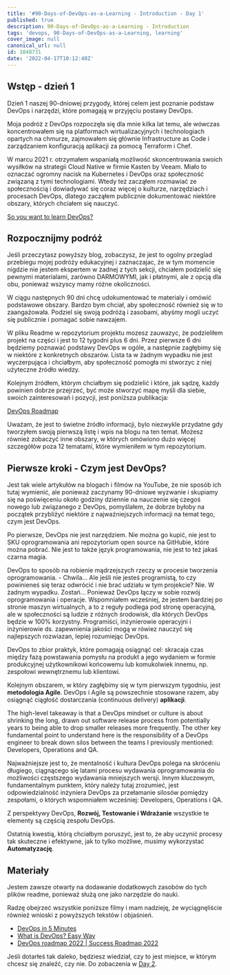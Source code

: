 ```yaml
---
title: '#90-Days-of-DevOps-as-a-Learning - Introduction - Day 1'
published: true
description: 90-Days-of-DevOps-as-a-Learning - Introduction
tags: 'devops, 90-Days-of-DevOps-as-a-Learning, learning'
cover_image: null
canonical_url: null
id: 1048731
date: '2022-04-17T10:12:40Z'
---
```

## Wstęp - dzień 1 

Dzień 1 naszej 90-dniowej przygody, której celem jest poznanie podstaw DevOps i narzędzi, które pomagają w przyjęciu postawy DevOps. 

Moja podróż z DevOps rozpoczęła się dla mnie kilka lat temu, ale wówczas koncentrowałem się na platformach wirtualizacyjnych i technologiach opartych na chmurze, zajmowałem się głównie Infrastructure as Code i zarządzaniem konfiguracją aplikacji za pomocą Terraform i Chef. 

W marcu 2021 r. otrzymałem wspaniałą możliwość skoncentrowania swoich wysiłków na strategii Cloud Native w firmie Kasten by Veeam. Miało to oznaczać ogromny nacisk na Kubernetes i DevOps oraz społeczność związaną z tymi technologiami. Wtedy też zacząłem rozmawiać ze społecznością i dowiadywać się coraz więcej o kulturze, narzędziach i procesach DevOps, dlatego zacząłem publicznie dokumentować niektóre obszary, których chciałem się nauczyć. 


[So you want to learn DevOps?](https://blog.kasten.io/devops-learning-curve)

## Rozpocznijmy podróż

Jeśli przeczytasz powyższy blog, zobaczysz, że jest to ogolny przeglad przebiegu mojej podróży edukacyjnej i zaznaczajac, że w tym momencie nigdzie nie jestem ekspertem w żadnej z tych sekcji, chciałem podzielić się pewnymi materialami, zarówno DARMOWYMI, jak i płatnymi, ale z opcją dla obu, ponieważ wszyscy mamy różne okoliczności.  

W ciągu następnych 90 dni chcę udokumentować te materialy i omówić podstawowe obszary. Bardzo bym chciał, aby społeczność również się w to zaangażowała. Podziel się swoją podróżą i zasobami, abyśmy mogli uczyć się publicznie i pomagać sobie nawzajem. 

W pliku Readme w repozytorium projektu mozesz zauwazyc, że podzieliłem projekt na części i jest to 12 tygodni plus 6 dni. Przez pierwsze 6 dni będziemy poznawać podstawy DevOps w ogóle, a następnie zagłębimy się w niektóre z konkretnych obszarów. Lista ta w żadnym wypadku nie jest wyczerpująca i chciałbym, aby społeczność pomogła mi stworzyc z niej użyteczne źródło wiedzy.

Kolejnym źródłem, którym chciałbym się podzielić i które, jak sądzę, każdy powinien dobrze przejrzeć, być może stworzyć mapę myśli dla siebie, swoich zainteresowań i pozycji, jest poniższa publikacja:

[DevOps Roadmap](https://roadmap.sh/devops)

Uważam, że jest to świetne źródło informacji, bylo niezwykle przydatne gdy tworzyłem swoją pierwszą listę i wpis na blogu na ten temat. Możesz również zobaczyć inne obszary, w których omówiono dużo więcej szczegółów poza 12 tematami, które wymieniłem w tym repozytorium. 

## Pierwsze kroki - Czym jest DevOps? 

Jest tak wiele artykułów na blogach i filmów na YouTube, że nie sposób ich tutaj wymienić, ale ponieważ zaczynamy 90-dniowe wyzwanie i skupiamy się na poświęceniu około godziny dziennie na nauczenie się czegoś nowego lub związanego z DevOps, pomyślałem, że dobrze byłoby na początek przybliżyć niektóre z najważniejszych informacji na temat tego, czym jest DevOps. 

Po pierwsze, DevOps nie jest narzędziem. Nie można go kupić, nie jest to SKU oprogramowania ani repozytorium open source na GitHubie, które można pobrać. Nie jest to także język programowania, nie jest to też jakaś czarna magia. 

DevOps to sposób na robienie mądrzejszych rzeczy w procesie tworzenia oprogramowania. - Chwila... Ale jeśli nie jesteś programistą, to czy powinieneś się teraz odwrócić i nie brać udziału w tym projekcie? Nie. W żadnym wypadku. Zostań... Ponieważ DevOps łączy w sobie rozwój oprogramowania i operacje. Wspomniałem wcześniej, że jestem bardziej po stronie maszyn wirtualnych, a to z reguły podlega pod stronę operacyjną, ale w społeczności są ludzie z różnych środowisk, dla których DevOps będzie w 100% korzystny. Programiści, inżynierowie operacyjni i inżynierowie ds. zapewnienia jakości mogą w rówiez  nauczyć się najlepszych rozwiazan, lepiej rozumiejąc DevOps. 

DevOps to zbior praktyk, które pomagają osiągnąć cel: skracaja czas między fazą powstawania pomysłu na produkt a jego wydaniem w formie produkcyjnej użytkownikowi końcowemu lub komukolwiek innemu, np. zespołowi wewnętrznemu lub klientowi. 

Kolejnym obszarem, w który zagłębimy się w tym pierwszym tygodniu, jest **metodologia Agile**. 
DevOps i Agile są powszechnie stosowane razem, aby osiągnąć ciągłość dostarczania (continuous delivery) **aplikacji**. 

The high-level takeaway is that a DevOps mindset or culture is about shrinking the long, drawn out software release process from potentially years to being able to drop smaller releases more frequently. The other key fundamental point to understand here is the responsibility of a DevOps engineer to break down silos between the teams I previously mentioned: Developers, Operations and QA.

Najważniejsze jest to, że mentalność i kultura DevOps polega na skróceniu długiego, ciągnącego się latami procesu wydawania oprogramowania do możliwości częstszego wydawania mniejszych wersji. Innym kluczowym, fundamentalnym punktem, który należy tutaj zrozumieć, jest odpowiedzialność inżyniera DevOps za przełamanie silosów pomiędzy zespołami, o których wspomniałem wcześniej: Developers, Operations i QA. 


Z perspektywy DevOps, **Rozwój, Testowanie i Wdrażanie** wszystkie te elementy są częścią zespołu DevOps.

Ostatnią kwestią, którą chciałbym poruszyć, jest to, że aby uczynić procesy tak skuteczne i efektywne, jak to tylko możliwe, musimy wykorzystać **Automatyzację**.

## Materiały

Jestem zawsze otwarty na dodawanie dodatkowych zasobów do tych plików readme, ponieważ służą one jako narzędzie do nauki.  

Radzę obejrzeć wszystkie poniższe filmy i mam nadzieję, że wyciągnęliście również wnioski z powyższych tekstów i objaśnień. 

- [DevOps in 5 Minutes](https://www.youtube.com/watch?v=Xrgk023l4lI)
- [What is DevOps? Easy Way](https://www.youtube.com/watch?v=_Gpe1Zn-1fE&t=43s)
- [DevOps roadmap 2022 | Success Roadmap 2022](https://www.youtube.com/watch?v=7l_n97Mt0ko)

Jeśli dotarłeś tak daleko, będziesz wiedział, czy to jest miejsce, w którym chcesz się znaleźć, czy nie. Do zobaczenia w [Day 2](day02.md).  
